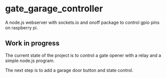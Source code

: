 # gate_garage_controller
A node.js webserver with sockets.io and onoff package to control gpio pins on raspberry pi. 

## Work in progress
The current state of the project is to control a gate opener with a relay and a simple node.js program. 

The next step is to add a garage door button and state control. 


